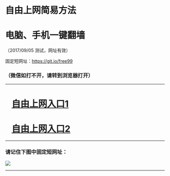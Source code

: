 ﻿# 自由上网简易方法

# 电脑、手机一键翻墙

（2017/09/05 测试，网址有效）

固定短网址：https://git.io/free99

### （微信如打不开，请转到浏览器打开）


***





# &nbsp;&nbsp; <a href="http://ft2008625118.fwq-tz1001.xyz/fwqtz01.html?t=090500122462 " target="_blank">自由上网入口1</a>
# &nbsp;&nbsp; <a href="http://ft1351026196.fwq-tz1002.xyz/fwqtz02.html?t=09050015404 " target="_blank">自由上网入口2</a>
***

### 请记住下图中固定短网址：

<img src="https://s3-us-west-2.amazonaws.com/fwq-1001/yjfq-20170905okok.png" /> 


***

